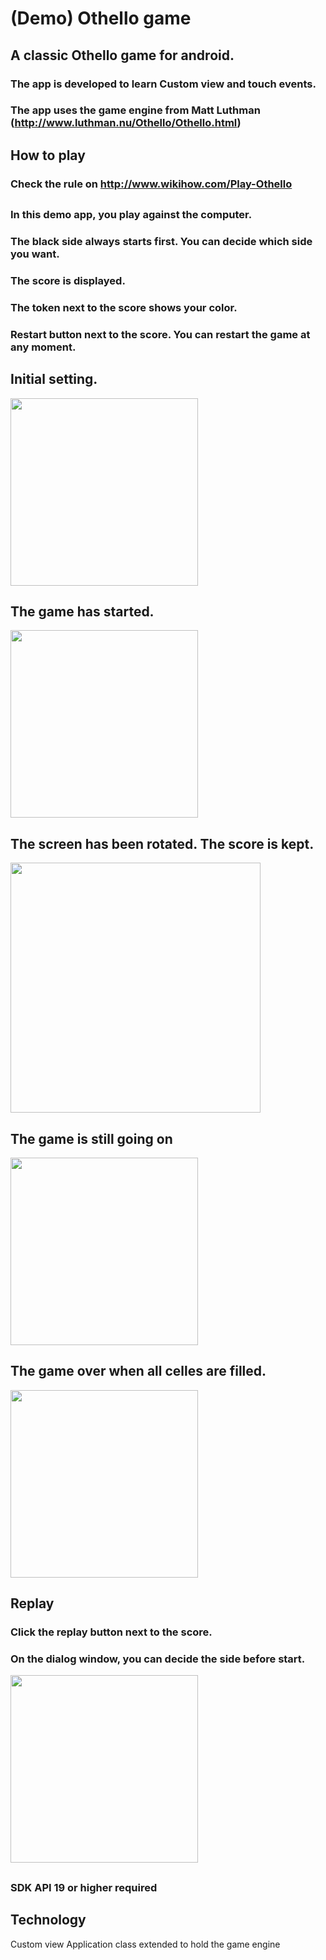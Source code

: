 # (Demo) Othello game
## A classic Othello game for android. 
### The app is developed to learn Custom view and touch events. 
### The app uses the game engine from Matt Luthman (http://www.luthman.nu/Othello/Othello.html)
## 
## How to play
### Check the rule on http://www.wikihow.com/Play-Othello
##
### In this demo app, you play against the computer.
### The black side always starts first. You can decide which side you want.
### The score is displayed. 
### The token next to the score shows your color.
### Restart button next to the score. You can restart the game at any moment.
##
## Initial setting.

<img src="https://cloud.githubusercontent.com/assets/21304543/22435694/502c9c78-e721-11e6-97db-7ea897b9dc30.png" width="300"/>

##
## The game has started. 

<img src="https://cloud.githubusercontent.com/assets/21304543/22435729/6f97f332-e721-11e6-9420-dc531b08e411.png" width="300"/>

##
## The screen has been rotated. The score is kept. 

<img src="https://cloud.githubusercontent.com/assets/21304543/22435730/6f9c5030-e721-11e6-8663-b2109f8fe43b.png" width="400"/>

##
## The game is still going on
<img src="https://cloud.githubusercontent.com/assets/21304543/22435704/5db0cc5c-e721-11e6-8356-c51c1422e3e3.png" width="300"/>

##
## The game over when all celles are filled.

<img src="https://cloud.githubusercontent.com/assets/21304543/22435739/7b730cb4-e721-11e6-9dd9-21f78c53029d.png" width="300"/>

##
## Replay
### Click the replay button next to the score. 
### On the dialog window, you can decide the side before start. 

<img src="https://cloud.githubusercontent.com/assets/21304543/22435743/81fc62d8-e721-11e6-97dd-6075b7955e76.png" width="300"/>

##
### SDK API 19 or higher required
##
## Technology 
Custom view
Application class extended to hold the game engine





